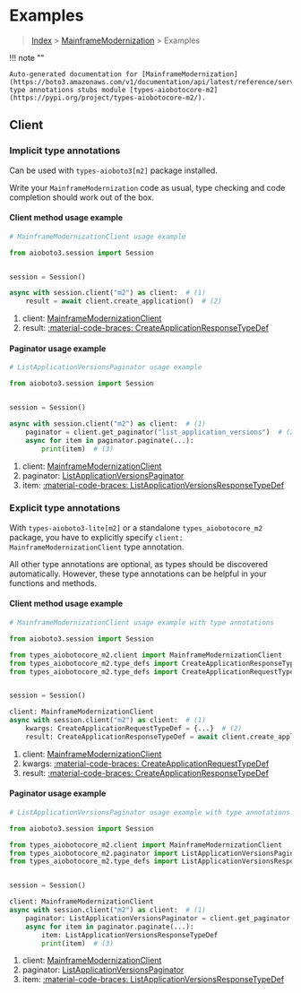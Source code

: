 # Examples

> [Index](../README.md) > [MainframeModernization](./README.md) > Examples

!!! note ""

    Auto-generated documentation for [MainframeModernization](https://boto3.amazonaws.com/v1/documentation/api/latest/reference/services/m2.html#mainframemodernization)
    type annotations stubs module [types-aiobotocore-m2](https://pypi.org/project/types-aiobotocore-m2/).

## Client

### Implicit type annotations

Can be used with `types-aioboto3[m2]` package installed.

Write your `MainframeModernization` code as usual,
type checking and code completion should work out of the box.



#### Client method usage example

```python
# MainframeModernizationClient usage example

from aioboto3.session import Session


session = Session()

async with session.client("m2") as client:  # (1)
    result = await client.create_application()  # (2)
```

1. client: [MainframeModernizationClient](./client.md)
2. result: [:material-code-braces: CreateApplicationResponseTypeDef](./type_defs.md#createapplicationresponsetypedef)



#### Paginator usage example

```python
# ListApplicationVersionsPaginator usage example

from aioboto3.session import Session


session = Session()

async with session.client("m2") as client:  # (1)
    paginator = client.get_paginator("list_application_versions")  # (2)
    async for item in paginator.paginate(...):
        print(item)  # (3)
```

1. client: [MainframeModernizationClient](./client.md)
2. paginator: [ListApplicationVersionsPaginator](./paginators.md#listapplicationversionspaginator)
3. item: [:material-code-braces: ListApplicationVersionsResponseTypeDef](./type_defs.md#listapplicationversionsresponsetypedef)




### Explicit type annotations

With `types-aioboto3-lite[m2]`
or a standalone `types_aiobotocore_m2` package, you have to explicitly specify
`client: MainframeModernizationClient` type annotation.

All other type annotations are optional, as types should be discovered automatically.
However, these type annotations can be helpful in your functions and methods.


#### Client method usage example

```python
# MainframeModernizationClient usage example with type annotations

from aioboto3.session import Session

from types_aiobotocore_m2.client import MainframeModernizationClient
from types_aiobotocore_m2.type_defs import CreateApplicationResponseTypeDef
from types_aiobotocore_m2.type_defs import CreateApplicationRequestTypeDef


session = Session()

client: MainframeModernizationClient
async with session.client("m2") as client:  # (1)
    kwargs: CreateApplicationRequestTypeDef = {...}  # (2)
    result: CreateApplicationResponseTypeDef = await client.create_application(**kwargs)  # (3)
```

1. client: [MainframeModernizationClient](./client.md)
2. kwargs: [:material-code-braces: CreateApplicationRequestTypeDef](./type_defs.md#createapplicationrequesttypedef)
3. result: [:material-code-braces: CreateApplicationResponseTypeDef](./type_defs.md#createapplicationresponsetypedef)



#### Paginator usage example

```python
# ListApplicationVersionsPaginator usage example with type annotations

from aioboto3.session import Session

from types_aiobotocore_m2.client import MainframeModernizationClient
from types_aiobotocore_m2.paginator import ListApplicationVersionsPaginator
from types_aiobotocore_m2.type_defs import ListApplicationVersionsResponseTypeDef


session = Session()

client: MainframeModernizationClient
async with session.client("m2") as client:  # (1)
    paginator: ListApplicationVersionsPaginator = client.get_paginator("list_application_versions")  # (2)
    async for item in paginator.paginate(...):
        item: ListApplicationVersionsResponseTypeDef
        print(item)  # (3)
```

1. client: [MainframeModernizationClient](./client.md)
2. paginator: [ListApplicationVersionsPaginator](./paginators.md#listapplicationversionspaginator)
3. item: [:material-code-braces: ListApplicationVersionsResponseTypeDef](./type_defs.md#listapplicationversionsresponsetypedef)




